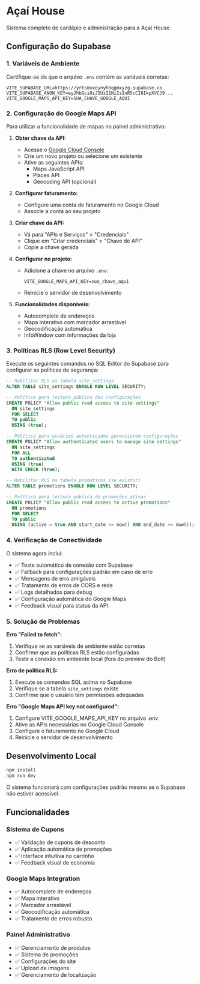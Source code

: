 # Açaí House

Sistema completo de cardápio e administração para a Açaí House.

## Configuração do Supabase

### 1. Variáveis de Ambiente

Certifique-se de que o arquivo `.env` contém as variáveis corretas:

```
VITE_SUPABASE_URL=https://yrtsmxxeynyhbqgmxyzg.supabase.co
VITE_SUPABASE_ANON_KEY=eyJhbGciOiJIUzI1NiIsInR5cCI6IkpXVCJ9...
VITE_GOOGLE_MAPS_API_KEY=SUA_CHAVE_GOOGLE_AQUI
```

### 2. Configuração do Google Maps API

Para utilizar a funcionalidade de mapas no painel administrativo:

1. **Obter chave da API:**
   - Acesse o [Google Cloud Console](https://console.cloud.google.com/)
   - Crie um novo projeto ou selecione um existente
   - Ative as seguintes APIs:
     - Maps JavaScript API
     - Places API
     - Geocoding API (opcional)

2. **Configurar faturamento:**
   - Configure uma conta de faturamento no Google Cloud
   - Associe a conta ao seu projeto

3. **Criar chave da API:**
   - Vá para "APIs e Serviços" > "Credenciais"
   - Clique em "Criar credenciais" > "Chave de API"
   - Copie a chave gerada

4. **Configurar no projeto:**
   - Adicione a chave no arquivo `.env`:
     ```
     VITE_GOOGLE_MAPS_API_KEY=sua_chave_aqui
     ```
   - Reinicie o servidor de desenvolvimento

5. **Funcionalidades disponíveis:**
   - Autocomplete de endereços
   - Mapa interativo com marcador arrastável
   - Geocodificação automática
   - InfoWindow com informações da loja

### 3. Políticas RLS (Row Level Security)

Execute os seguintes comandos no SQL Editor do Supabase para configurar as políticas de segurança:

```sql
-- Habilitar RLS na tabela site_settings
ALTER TABLE site_settings ENABLE ROW LEVEL SECURITY;

-- Política para leitura pública das configurações
CREATE POLICY "Allow public read access to site settings"
  ON site_settings
  FOR SELECT
  TO public
  USING (true);

-- Política para usuários autenticados gerenciarem configurações
CREATE POLICY "Allow authenticated users to manage site settings"
  ON site_settings
  FOR ALL
  TO authenticated
  USING (true)
  WITH CHECK (true);

-- Habilitar RLS na tabela promotions (se existir)
ALTER TABLE promotions ENABLE ROW LEVEL SECURITY;

-- Política para leitura pública de promoções ativas
CREATE POLICY "Allow public read access to active promotions"
  ON promotions
  FOR SELECT
  TO public
  USING (active = true AND start_date <= now() AND end_date >= now());
```

### 4. Verificação de Conectividade

O sistema agora inclui:

- ✅ Teste automático de conexão com Supabase
- ✅ Fallback para configurações padrão em caso de erro
- ✅ Mensagens de erro amigáveis
- ✅ Tratamento de erros de CORS e rede
- ✅ Logs detalhados para debug
- ✅ Configuração automática do Google Maps
- ✅ Feedback visual para status da API

### 5. Solução de Problemas

**Erro "Failed to fetch":**
1. Verifique se as variáveis de ambiente estão corretas
2. Confirme que as políticas RLS estão configuradas
3. Teste a conexão em ambiente local (fora do preview do Bolt)

**Erro de política RLS:**
1. Execute os comandos SQL acima no Supabase
2. Verifique se a tabela `site_settings` existe
3. Confirme que o usuário tem permissões adequadas

**Erro "Google Maps API key not configured":**
1. Configure VITE_GOOGLE_MAPS_API_KEY no arquivo .env
2. Ative as APIs necessárias no Google Cloud Console
3. Configure o faturamento no Google Cloud
4. Reinicie o servidor de desenvolvimento

## Desenvolvimento Local

```bash
npm install
npm run dev
```

O sistema funcionará com configurações padrão mesmo se o Supabase não estiver acessível.

## Funcionalidades

### Sistema de Cupons
- ✅ Validação de cupons de desconto
- ✅ Aplicação automática de promoções
- ✅ Interface intuitiva no carrinho
- ✅ Feedback visual de economia

### Google Maps Integration
- ✅ Autocomplete de endereços
- ✅ Mapa interativo
- ✅ Marcador arrastável
- ✅ Geocodificação automática
- ✅ Tratamento de erros robusto

### Painel Administrativo
- ✅ Gerenciamento de produtos
- ✅ Sistema de promoções
- ✅ Configurações do site
- ✅ Upload de imagens
- ✅ Gerenciamento de localização